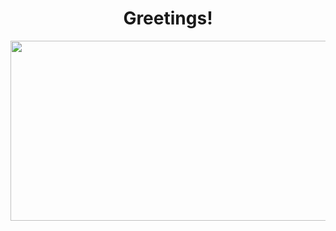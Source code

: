 <h1 align="center">Greetings!</h1>
<p align="center">
<img src="https://github.com/caperongo/aesthetics/blob/c7802c74419f5fb7833cdcf19d60ab51303f51e0/for_readme_profile/pikuniku.gif" width="512" height="288"/>
</p>
<!--
**caperongo/caperongo** is a ✨ _special_ ✨ repository because its `README.md` (this file) appears on your GitHub profile.

Here are some ideas to get you started:

- 🔭 I’m currently working on ...
- 🌱 I’m currently learning ...
- 👯 I’m looking to collaborate on ...
- 🤔 I’m looking for help with ...
- 💬 Ask me about ...
- 📫 How to reach me: ...
- 😄 Pronouns: ...
- ⚡ Fun fact: ...
-->

